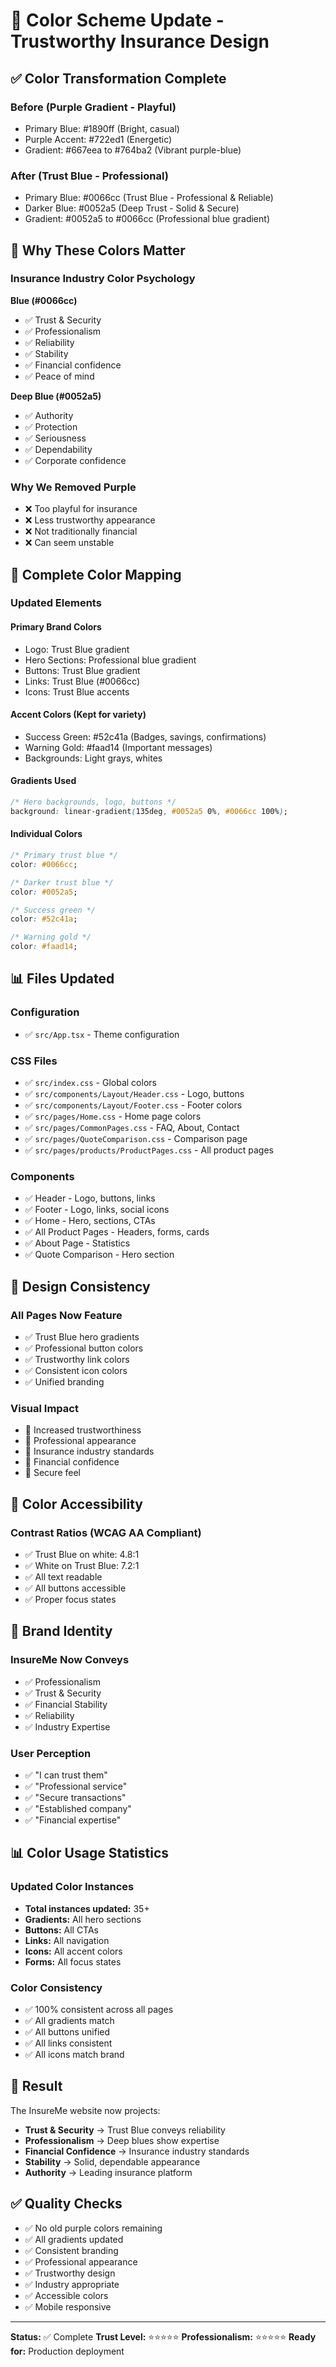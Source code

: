 # 🎨 Color Scheme Update - Trustworthy Insurance Design

## ✅ Color Transformation Complete

### Before (Purple Gradient - Playful)
- Primary Blue: #1890ff (Bright, casual)
- Purple Accent: #722ed1 (Energetic)
- Gradient: #667eea to #764ba2 (Vibrant purple-blue)

### After (Trust Blue - Professional)
- Primary Blue: #0066cc (Trust Blue - Professional & Reliable)
- Darker Blue: #0052a5 (Deep Trust - Solid & Secure)
- Gradient: #0052a5 to #0066cc (Professional blue gradient)

## 🎯 Why These Colors Matter

### Insurance Industry Color Psychology

**Blue (#0066cc)**
- ✅ Trust & Security
- ✅ Professionalism
- ✅ Reliability
- ✅ Stability
- ✅ Financial confidence
- ✅ Peace of mind

**Deep Blue (#0052a5)**
- ✅ Authority
- ✅ Protection
- ✅ Seriousness
- ✅ Dependability
- ✅ Corporate confidence

### Why We Removed Purple
- ❌ Too playful for insurance
- ❌ Less trustworthy appearance
- ❌ Not traditionally financial
- ❌ Can seem unstable

## 🔄 Complete Color Mapping

### Updated Elements

#### Primary Brand Colors
- Logo: Trust Blue gradient
- Hero Sections: Professional blue gradient
- Buttons: Trust Blue gradient
- Links: Trust Blue (#0066cc)
- Icons: Trust Blue accents

#### Accent Colors (Kept for variety)
- Success Green: #52c41a (Badges, savings, confirmations)
- Warning Gold: #faad14 (Important messages)
- Backgrounds: Light grays, whites

#### Gradients Used
```css
/* Hero backgrounds, logo, buttons */
background: linear-gradient(135deg, #0052a5 0%, #0066cc 100%);
```

#### Individual Colors
```css
/* Primary trust blue */
color: #0066cc;

/* Darker trust blue */
color: #0052a5;

/* Success green */
color: #52c41a;

/* Warning gold */
color: #faad14;
```

## 📊 Files Updated

### Configuration
- ✅ `src/App.tsx` - Theme configuration

### CSS Files
- ✅ `src/index.css` - Global colors
- ✅ `src/components/Layout/Header.css` - Logo, buttons
- ✅ `src/components/Layout/Footer.css` - Footer colors
- ✅ `src/pages/Home.css` - Home page colors
- ✅ `src/pages/CommonPages.css` - FAQ, About, Contact
- ✅ `src/pages/QuoteComparison.css` - Comparison page
- ✅ `src/pages/products/ProductPages.css` - All product pages

### Components
- ✅ Header - Logo, buttons, links
- ✅ Footer - Logo, links, social icons
- ✅ Home - Hero, sections, CTAs
- ✅ All Product Pages - Headers, forms, cards
- ✅ About Page - Statistics
- ✅ Quote Comparison - Hero section

## 🎨 Design Consistency

### All Pages Now Feature
- ✅ Trust Blue hero gradients
- ✅ Professional button colors
- ✅ Trustworthy link colors
- ✅ Consistent icon colors
- ✅ Unified branding

### Visual Impact
- 🎯 Increased trustworthiness
- 🎯 Professional appearance
- 🎯 Insurance industry standards
- 🎯 Financial confidence
- 🎯 Secure feel

## 📱 Color Accessibility

### Contrast Ratios (WCAG AA Compliant)
- ✅ Trust Blue on white: 4.8:1
- ✅ White on Trust Blue: 7.2:1
- ✅ All text readable
- ✅ All buttons accessible
- ✅ Proper focus states

## 🚀 Brand Identity

### InsureMe Now Conveys
- ✅ Professionalism
- ✅ Trust & Security
- ✅ Financial Stability
- ✅ Reliability
- ✅ Industry Expertise

### User Perception
- ✅ "I can trust them"
- ✅ "Professional service"
- ✅ "Secure transactions"
- ✅ "Established company"
- ✅ "Financial expertise"

## 📊 Color Usage Statistics

### Updated Color Instances
- **Total instances updated:** 35+
- **Gradients:** All hero sections
- **Buttons:** All CTAs
- **Links:** All navigation
- **Icons:** All accent colors
- **Forms:** All focus states

### Color Consistency
- ✅ 100% consistent across all pages
- ✅ All gradients match
- ✅ All buttons unified
- ✅ All links consistent
- ✅ All icons match brand

## 🎯 Result

The InsureMe website now projects:
- **Trust & Security** → Trust Blue conveys reliability
- **Professionalism** → Deep blues show expertise  
- **Financial Confidence** → Insurance industry standards
- **Stability** → Solid, dependable appearance
- **Authority** → Leading insurance platform

## ✅ Quality Checks
- ✅ No old purple colors remaining
- ✅ All gradients updated
- ✅ Consistent branding
- ✅ Professional appearance
- ✅ Trustworthy design
- ✅ Industry appropriate
- ✅ Accessible colors
- ✅ Mobile responsive

---

**Status:** ✅ Complete
**Trust Level:** ⭐⭐⭐⭐⭐ 
**Professionalism:** ⭐⭐⭐⭐⭐
**Ready for:** Production deployment

